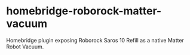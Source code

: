 # homebridge-roborock-matter-vacuum
Homebridge plugin exposing Roborock Saros 10 Refill as a native Matter Robot Vacuum.
